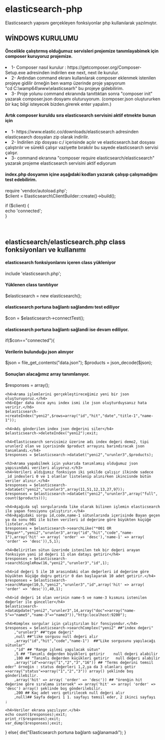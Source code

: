 # elasticsearch-php
Elasticsearch yapısını gerçekleyen fonksiyonlar php kullanılarak yazılmıştır.

<h2>WİNDOWS KURULUMU</h2>
<h4>Öncelikle çalıştırmış olduğumuz servisleri projemize tanımlayabimek için composer kuruyoruz projemize.</h4>
<li>1- Composer nasıl kurulur : https://getcomposer.org/Composer-Setup.exe adresinden indirilen exe next, next ile kurulur.</li>
<li>2- Ardından command ekranı kullanılarak composer eklenmek istenilen projeye gidilir örneğin ben wamp üzerinde proje yapıyorum</li>
   "cd C:\wamp64\www\elasticsearh" bu projeye gidebilirim.</li>
<li>3- Proje yolunu command ekranında tanıttıktan sonra "composer init" yazarak composer.json dosyamı oluturuyorum.
   (composer.json oluştururken bir kaç bilgi isteyecek bizden.girerek enter yapalım.)</li>

<h4>Artık composer kuruldu sıra elasticsearch servisini aktif etmekte bunun için </h4>
<li>1- https://www.elastic.co/downloads/elasticsearch adresinden elasticsearch dosyaları zip olarak indirilir.</li>
<li>2- İndirilen zip dosyası c:/ içerisinde açılır ve elasticsearch.bat dosyası çalıştırılır ve sürekli çalışır vaziyette bırakılır 
   bu sayede elasticsearch servisi çalışır.</li>
<li>3- command ekranına "composer require elasticsearch/elasticsearch" yazarak projeme elasticsearch servisini aktif ediyorum</li>

<h4>index.php dosyamın içine aşağıdaki kodları yazarak çalışıp çalışmadığını test edebilirim.</h4>
require 'vendor/autoload.php';<br>
$client = Elasticsearch\ClientBuilder::create()->build();<br>
 
if ($client) {<br>
    echo 'connected';<br>
}<br>
<br><br>
<h2>elasticsearch/elasticsearch.php class fonksiyonları ve kullanımı</h2>

<h4>elasticsearch fonksiyonlarını içeren class yükleniyor</h4>
include 'elasticsearch.php';

<h4>Yüklenen class tanıtılıyor</h4>
$elasticsearch = new elasticsearch();

<h4>elasticsearch portuna bağlantı sağlandımı test ediliyor</h4>
$con = $elasticsearch->connectTest();

<h4>elasticsearch portuna bağlantı sağlandi ise devam ediliyor.</h4>
if($con=="connected"){
    <h4>Verilerin bulunduğu json alınıyor</h4>
    $json = file_get_contents("data.json");
    $products = json_decode($json);

   <h4>Sonuçları alacağımız array tanımlanıyor.</h4>
    $responses = array();
    
    <h4>Arama işlemlerini gerçekleştireceğimiz yeni bir json oluşturuyoruz.</h4>
    <h6>Eğer daha önce aynı index ismi ile json oluşturduysanız hata veririr.</h6>
    $elasticsearch->createIndex("yeni2",$rows=array("id","hit","date","title-1","name-1"));
    
    <h4>Adı gönderilen index json değerini siler</h4>
    $elasticsearch->deleteIndex("yeni2");exit;
    
    <h4>Elasticsearch servisimiz üzerine adı index değeri demo2, tipi urunler2 olan ve içerisinde $product arrayını barındıracak json tanımlandı.</h4>
    $responses = $elasticsearch->dataSet("yeni2","urunler3",$products);

    <h3>Arama yapabilmek için yukarıda tanımlamış olduğumuz json yapısındaki verileri alıyoruz.</h3>
    <h4>Verileri aldığımız fonksiyon iki şekilde çalışır ilkinde sadece _id indexleri 0 ve 1 olanlar listelenip alınırken ikincisnde bütün veriler alınır.</h4>
    $responses = $elasticsearch->dataGet("yeni2","urunler3",array(11,51,12,13,27,97));
    $responses = $elasticsearch->dataGet("yeni2","urunler3",array("full", count($products)));

    <h4>Aşağıda sql sorgularında like olarak bilinen işlemin elasticsearch ile yapan fonsiyonu çalıştırır.</h4>
    <h6>Aşağıdaki sorgu id,code,name-1 sütunlarında içerisinde Bayan geçen ya da sonu 001 ile biten verileri id değerine göre büyükten küçüğe listeler.</h6>
    $responses = $elasticsearch->searchLike("*001 OR *Bayan*","yeni2","urunler3",array("id","hit","code","name-1"),array('hit' => array( 'order' => 'desc'),'name-1' => array( 'order' => 'desc')),5,1);

    <h4>Beliritlen sütun üzerinde istenilen tek bir değeri arayan fonksiyon yani id değeri 11 olan datayı getirir</h4>
    $responses = $elasticsearch->searchSingleRow(16,"yeni2","urunler3","id",1);
    
    <h4>id değeri 5 ile 10 arasındaki olan değerleri id değerine göre büyükten küçüğe doğru getirir 0 dan başlayarak 10 adet getirir.</h4>
    $responses = $elasticsearch->searchRange(10,5,"yeni2","urunler3","id",array('hit' => array( 'order' => 'desc')),40,1);

    <h4>id değeri 14 olan verinin name-5 ve name-3 kısmını istenilen değerler ile günceller</h4>
    $elasticsearch->dataUpdate("yeni2","urunler3",14,array("doc"=>array("name-5"=>"name5","name-3"=>"name3")),"http:localhost:9200");

    <h4>Komplex sorgular için çalıştırılan bir fonsiyondur.</h4>
    $responses = $elasticsearch->searchComplex("yeni2" ##"index değeri"
        ,"urunler3" ##"type değeri"   
        ,null ##"like sorgusu null değeri alır
        ,array("id","hit","code","name-1")  ##"Like sorgusunu yapılacağı sütunlar"
        ,"id" ## "Range işlemi yapılacak sütun" 
        ,5 ## "Tanımlı değerden büyükleri getirir    null değeri alabilir                    
        ,100 ## "Tanımlı değerden küçükleri getirir   null değeri alabilir  
        ,array("id"=>array("1","2","3","16")) ## "Terms değerini temsil eder" örneğin : status değerleri 1,2,ya da 3 olanları getir =>array("status"=>array("1","2","3")) array() şeklinde boş gönderilebilir.
        ,array('hit' => array( 'order' => 'desc')) ## "örenğin hit değerine göre sıralama istersek" => array('hit' => array( 'order' => 'desc') array() şeklinde boş gönderilebilir.
        ,200 ## Kaç adet veri getirilecek null değeri alır
        ,null)## Sayfa değeri 1 1. sayfayı temsil eder, 2 ikinci sayfayı
    ;
    
    <h4>Veriler ekrana yazılıyor.</h4>
    echo count($responses);exit;
    print_r($responses);exit;
    var_dump($responses);exit;
} else{
    die("Elasticsearch portuna bağlantı sağlanamadı");
}

